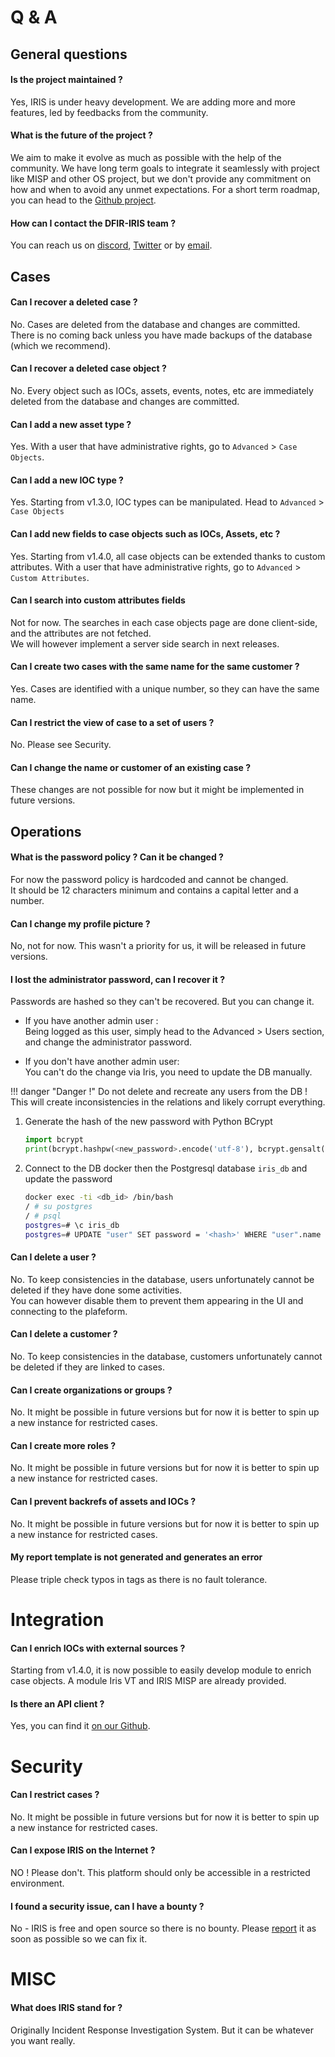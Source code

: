 # Q & A

## General questions
#### Is the project maintained ?
Yes, IRIS is under heavy development. We are adding more and more features, led by feedbacks from the community.  

#### What is the future of the project ?
We aim to make it evolve as much as possible with the help of the community. We have long term goals to integrate it seamlessly 
with project like MISP and other OS project, but we don't provide any commitment on how and when to avoid any unmet expectations. 
For a short term roadmap, you can head to the [Github project](https://github.com/orgs/dfir-iris/projects/1).   

#### How can I contact the DFIR-IRIS team ?
You can reach us on [discord](https://discord.gg/76tM6QUJza), [Twitter](https://twitter.com/dfir_iris) or by [email](mailto:<contact@dfir-iris.org>).

## Cases

#### Can I recover a deleted case ?  
No. Cases are deleted from the database and changes are committed. 
There is no coming back unless you have made backups of the database (which we recommend).

#### Can I recover a deleted case object ? 
No. Every object such as IOCs, assets, events, notes, etc are immediately deleted from the database and changes are committed. 

#### Can I add a new asset type ?
Yes. With a user that have administrative rights, go to `Advanced` > `Case Objects`. 

#### Can I add a new IOC type ?
Yes. Starting from v1.3.0, IOC types can be manipulated. Head to `Advanced` > `Case Objects`  

#### Can I add new fields to case objects such as IOCs, Assets, etc ?
Yes. Starting from v1.4.0, all case objects can be extended thanks to custom attributes. 
With a user that have administrative rights, go to `Advanced` > `Custom Attributes`. 

#### Can I search into custom attributes fields 
Not for now. The searches in each case objects page are done client-side, and the attributes are not fetched.  
We will however implement a server side search in next releases.  

#### Can I create two cases with the same name for the same customer ?  
Yes. Cases are identified with a unique number, so they can have the same name. 

#### Can I restrict the view of case to a set of users ?
No. Please see Security. 

#### Can I change the name or customer of an existing case ?
These changes are not possible for now but it might be implemented in future versions. 


Operations
----------

#### What is the password policy ? Can it be changed ?
For now the password policy is hardcoded and cannot be changed.   
It should be 12 characters minimum and contains a capital letter and a number. 

#### Can I change my profile picture ?
No, not for now. This wasn't a priority for us, it will be released in future versions. 


#### I lost the administrator password, can I recover it ?
Passwords are hashed so they can't be recovered. But you can change it. 

- If you have another admin user :  
    Being logged as this user, simply head to the Advanced > Users section, and change the administrator password. 

- If you don't have another admin user:   
    You can't do the change via Iris, you need to update the DB manually. 


!!! danger "Danger !"
    Do not delete and recreate any users from the DB ! This will create inconsistencies in the relations and likely corrupt everything. 

1. Generate the hash of the new password with Python BCrypt 
   
    ```python
    import bcrypt
    print(bcrypt.hashpw(<new_password>.encode('utf-8'), bcrypt.gensalt())
    ```

2. Connect to the DB docker then the Postgresql database `iris_db` and update the password 

    ```bash
    docker exec -ti <db_id> /bin/bash
    / # su postgres
    / # psql
    postgres=# \c iris_db 
    postgres=# UPDATE "user" SET password = '<hash>' WHERE "user".name == 'administrator';
    ```

#### Can I delete a user ?
No. To keep consistencies in the database, users unfortunately cannot be deleted if they have done some activities.  
You can however disable them to prevent them appearing in the UI and connecting to the plafeform.  

#### Can I delete a customer ?   
No. To keep consistencies in the database, customers unfortunately cannot be deleted if they are linked to cases. 

#### Can I create organizations or groups ?
No. It might be possible in future versions but for now it is better to spin up a new instance for restricted cases. 

#### Can I create more roles ?
No. It might be possible in future versions but for now it is better to spin up a new instance for restricted cases. 

#### Can I prevent backrefs of assets and IOCs ?
No. It might be possible in future versions but for now it is better to spin up a new instance for restricted cases. 

#### My report template is not generated and generates an error
Please triple check typos in tags as there is no fault tolerance. 


# Integration
#### Can I enrich IOCs with external sources ?   
Starting from v1.4.0, it is now possible to easily develop module to enrich case objects. A module Iris VT and IRIS MISP are already provided.  

#### Is there an API client ?
Yes, you can find it [on our Github](https://github.com/dfir-iris/iris-client). 


# Security

#### Can I restrict cases ? 
No. It might be possible in future versions but for now it is better to spin up a new instance for restricted cases. 

#### Can I expose IRIS on the Internet ?
NO ! Please don't. This platform should only be accessible in a restricted environment. 

#### I found a security issue, can I have a bounty ?  
No - IRIS is free and open source so there is no bounty. Please [report](mailto:contact@dfir-iris.org>) it as soon as possible so we can fix it. 


# MISC

#### What does IRIS stand for ?
Originally Incident Response Investigation System. But it can be whatever you want really. 